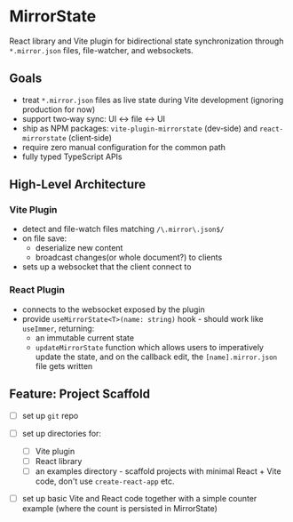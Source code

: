 # MirrorState

React library and Vite plugin for bidirectional state synchronization through `*.mirror.json` files, file-watcher, and websockets.

## Goals

- treat `*.mirror.json` files as live state during Vite development (ignoring production for now)
- support two‑way sync: UI <-> file <-> UI
- ship as NPM packages: `vite-plugin-mirrorstate` (dev‑side) and `react-mirrorstate` (client‑side)
- require zero manual configuration for the common path
- fully typed TypeScript APIs

## High-Level Architecture

### Vite Plugin

- detect and file-watch files matching `/\.mirror\.json$/`
- on file save:
  - deserialize new content 
  - broadcast changes(or whole document?) to clients
- sets up a websocket that the client connect to

### React Plugin

- connects to the websocket exposed by the plugin
- provide `useMirrorState<T>(name: string)` hook - should work like `useImmer`, returning:
  - an immutable current state
  - `updateMirrorState` function which allows users to imperatively update the state, and on the callback edit, the `[name].mirror.json` file gets written

## Feature: Project Scaffold

- [ ] set up `git` repo
- [ ] set up directories for:
  - [ ] Vite plugin
  - [ ] React library
  - [ ] an examples directory - scaffold projects with minimal React + Vite code, don't use `create-react-app` etc.
- [ ] set up basic Vite and React code together with a simple counter example (where the count is persisted in MirrorState)


